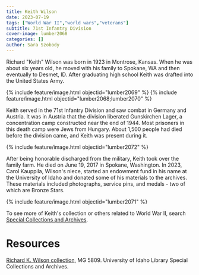 ```yaml
---
title: Keith Wilson
date: 2023-07-19
tags: ["World War II","world wars","veterans"]
subtitle: 71st Infantry Division
cover-image: lumber2068
categories: []
author: Sara Szobody
---
```


Richard "Keith" Wilson was born in 1923 in Montrose, Kansas. When he was about six years old, he moved with his family to Spokane, WA and then eventually to Desmet, ID. After graduating high school Keith was drafted into the United States Army.

{% include feature/image.html objectid="lumber2069" %}
{% include feature/image.html objectid="lumber2068;lumber2070" %}

Keith served in the 71st Infantry Division and saw combat in Germany and Austria. It was in Austria that the division liberated Gunskirchen Lager, a concentration camp constructed near the end of 1944. Most prisoners in this death camp were Jews from Hungary. About 1,500 people had died before the division came, and Keith was present during it.

{% include feature/image.html objectid="lumber2072" %}

After being honorable discharged from the military, Keith took over the family farm. He died on June 19, 2017 in Spokane, Washington. In 2023, Carol Kauppila, Wilson's niece, started an endowment fund in his name at the University of Idaho and donated some of his materials to the archives. These materials included photographs, service pins, and medals - two of which are Bronze Stars.

{% include feature/image.html objectid="lumber2071" %}

To see more of Keith's collection or others related to World War II, search [Special Collections and Archives](https://www.lib.uidaho.edu/special-collections/).

# Resources

[Richard K. Wilson collection](https://archiveswest.orbiscascade.org/ark:80444/xv143404), MG 5809. University of Idaho Library Special Collections and Archives.